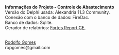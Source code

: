 <b>Informações do Projeto - Controle de Abastecimento</b>
<br/>
Versão do Delphi usada: Alexandria 11.3 Community.<br/>
Conexão com o banco de dados: FireDac.<br/>
Banco de dados: Sqlite.<br/>
Gerador de relatórios: <a href="https://github.com/FORTESINFORMATICA/FORTESREPORT-CE" target="_blank">Fortes Report CE.</a><br/>

<br/>
<a href="www.linkedin.com/in/rodolfo-gomes-675a5545" target="_blank">Rodolfo Gomes</a><br/>
ropgomes@gmail.com<br/>